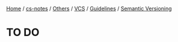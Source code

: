 [Home](https://mengxianbin.github.io) /
[cs-notes](https://mengxianbin.github.io/cs-notes/content) /
[Others](https://mengxianbin.github.io/cs-notes/content/Others) /
[VCS](https://mengxianbin.github.io/cs-notes/content/Others/VCS) /
[Guidelines](https://mengxianbin.github.io/cs-notes/content/Others/VCS/Guidelines) /
[Semantic Versioning](https://mengxianbin.github.io/cs-notes/content/Others/VCS/Guidelines/Semantic%20Versioning)

# TO DO
